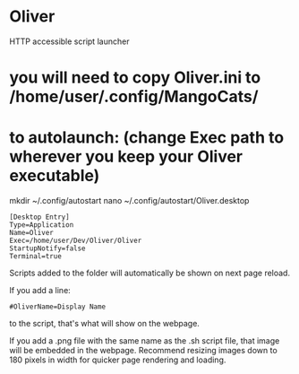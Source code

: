 # Oliver
HTTP accessible script launcher

# you will need to copy Oliver.ini to /home/user/.config/MangoCats/

# to autolaunch: (change Exec path to wherever you keep your Oliver executable)
mkdir ~/.config/autostart
nano ~/.config/autostart/Oliver.desktop
```
[Desktop Entry]
Type=Application
Name=Oliver
Exec=/home/user/Dev/Oliver/Oliver
StartupNotify=false
Terminal=true
```

Scripts added to the folder will automatically be shown on next page reload.

If you add a line:
```
#OliverName=Display Name
```
to the script, that's what will show on the webpage.

If you add a .png file with the same name as the .sh script file, that image
will be embedded in the webpage.  Recommend resizing images down to 180 pixels
in width for quicker page rendering and loading.


